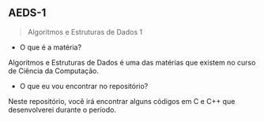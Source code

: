## AEDS-1

>Algoritmos e Estruturas de Dados 1

- O que é a matéria?

Algoritmos e Estruturas de Dados é uma das matérias que existem no curso de Ciência da Computação.

- O que eu vou encontrar no repositório?

Neste repositório, você irá encontrar alguns códigos em C e C++ que desenvolverei durante o período.